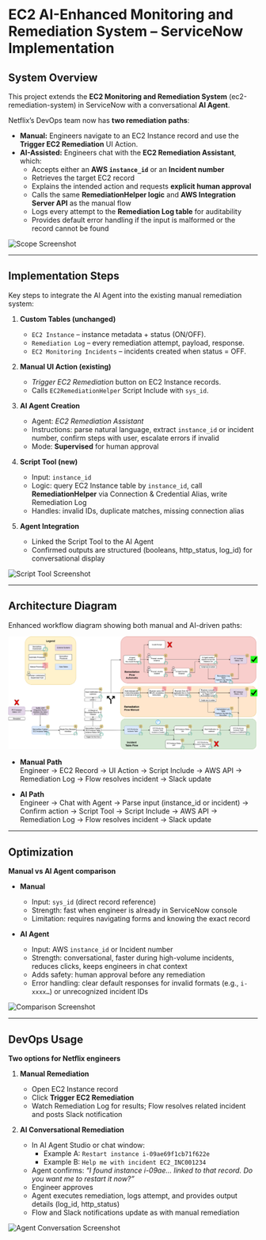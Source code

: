 # EC2 AI-Enhanced Monitoring and Remediation System – ServiceNow Implementation

## System Overview
This project extends the **EC2 Monitoring and Remediation System** (ec2-remediation-system) in ServiceNow with a conversational **AI Agent**.  

Netflix’s DevOps team now has **two remediation paths**:

- **Manual:** Engineers navigate to an EC2 Instance record and use the **Trigger EC2 Remediation** UI Action.  
- **AI-Assisted:** Engineers chat with the **EC2 Remediation Assistant**, which:
  - Accepts either an **AWS `instance_id`** or an **Incident number**  
  - Retrieves the target EC2 record  
  - Explains the intended action and requests **explicit human approval**  
  - Calls the same **RemediationHelper logic** and **AWS Integration Server API** as the manual flow  
  - Logs every attempt to the **Remediation Log table** for auditability  
  - Provides default error handling if the input is malformed or the record cannot be found  

![Scope Screenshot](assets/initial_setup.png)

---

## Implementation Steps
Key steps to integrate the AI Agent into the existing manual remediation system:

1. **Custom Tables (unchanged)**  
   - `EC2 Instance` – instance metadata + status (ON/OFF).  
   - `Remediation Log` – every remediation attempt, payload, response.  
   - `EC2 Monitoring Incidents` – incidents created when status = OFF.  

2. **Manual UI Action (existing)**  
   - *Trigger EC2 Remediation* button on EC2 Instance records.  
   - Calls `EC2RemediationHelper` Script Include with `sys_id`.  

3. **AI Agent Creation**  
   - Agent: *EC2 Remediation Assistant*  
   - Instructions: parse natural language, extract `instance_id` or incident number, confirm steps with user, escalate errors if invalid  
   - Mode: **Supervised** for human approval  

4. **Script Tool (new)**  
   - Input: `instance_id`  
   - Logic: query EC2 Instance table by `instance_id`, call **RemediationHelper** via Connection & Credential Alias, write Remediation Log  
   - Handles: invalid IDs, duplicate matches, missing connection alias  

5. **Agent Integration**  
   - Linked the Script Tool to the AI Agent  
   - Confirmed outputs are structured (booleans, http_status, log_id) for conversational display  

![Script Tool Screenshot](assets/script_tool.png)

---

## Architecture Diagram
Enhanced workflow diagram showing both manual and AI-driven paths:

![Architecture Diagram](Diagram.png)

- **Manual Path**  
  Engineer → EC2 Record → UI Action → Script Include → AWS API → Remediation Log → Flow resolves incident → Slack update  

- **AI Path**  
  Engineer → Chat with Agent → Parse input (instance_id or incident) → Confirm action → Script Tool → Script Include → AWS API → Remediation Log → Flow resolves incident → Slack update  

---

## Optimization
**Manual vs AI Agent comparison**

- **Manual**  
  - Input: `sys_id` (direct record reference)  
  - Strength: fast when engineer is already in ServiceNow console  
  - Limitation: requires navigating forms and knowing the exact record  

- **AI Agent**  
  - Input: AWS `instance_id` or Incident number  
  - Strength: conversational, faster during high-volume incidents, reduces clicks, keeps engineers in chat context  
  - Adds safety: human approval before any remediation  
  - Error handling: clear default responses for invalid formats (e.g., `i-xxxx…`) or unrecognized incident IDs  

![Comparison Screenshot](assets/compare.png)

---

## DevOps Usage
**Two options for Netflix engineers**

1. **Manual Remediation**  
   - Open EC2 Instance record  
   - Click **Trigger EC2 Remediation**  
   - Watch Remediation Log for results; Flow resolves related incident and posts Slack notification  

2. **AI Conversational Remediation**  
   - In AI Agent Studio or chat window:  
     - Example A: `Restart instance i-09ae69f1cb71f622e`  
     - Example B: `Help me with incident EC2_INC001234`  
   - Agent confirms: *“I found instance i-09ae… linked to that record. Do you want me to restart it now?”*  
   - Engineer approves  
   - Agent executes remediation, logs attempt, and provides output details (log_id, http_status)  
   - Flow and Slack notifications update as with manual remediation  

![Agent Conversation Screenshot](assets/agent_convo.png)
